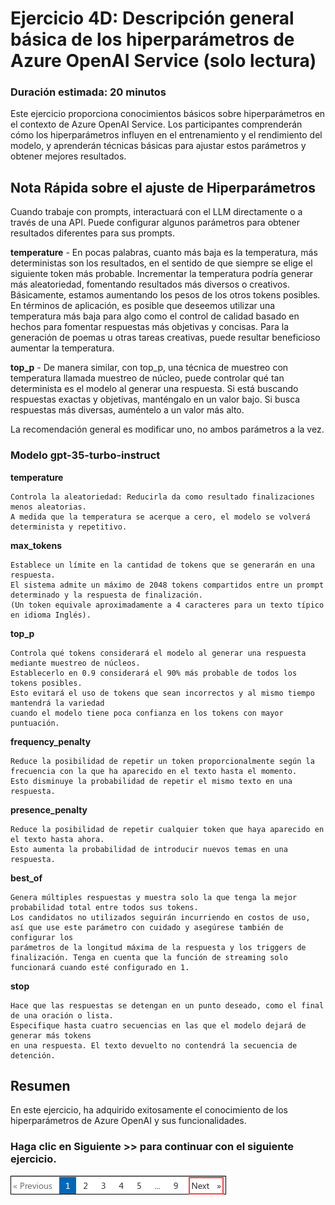 # Ejercicio 4D: Descripción general básica de los hiperparámetros de Azure OpenAI Service (solo lectura)

### Duración estimada: 20 minutos

Este ejercicio proporciona conocimientos básicos sobre hiperparámetros en el contexto de Azure OpenAI Service. Los participantes comprenderán cómo los hiperparámetros influyen en el entrenamiento y el rendimiento del modelo, y aprenderán técnicas básicas para ajustar estos parámetros y obtener mejores resultados.

## Nota Rápida sobre el ajuste de Hiperparámetros

Cuando trabaje con prompts, interactuará con el LLM directamente o a través de una API. Puede configurar algunos parámetros para obtener resultados diferentes para sus prompts.

**temperature** - En pocas palabras, cuanto más baja es la temperatura, más deterministas son los resultados, en el sentido de que siempre se elige el siguiente token más probable. Incrementar la temperatura podría generar más aleatoriedad, fomentando resultados más diversos o creativos. Básicamente, estamos aumentando los pesos de los otros tokens posibles. En términos de aplicación, es posible que deseemos utilizar una temperatura más baja para algo como el control de calidad basado en hechos para fomentar respuestas más objetivas y concisas. Para la generación de poemas u otras tareas creativas, puede resultar beneficioso aumentar la temperatura.

**top_p** - De manera similar, con top_p, una técnica de muestreo con temperatura llamada muestreo de núcleo, puede controlar qué tan determinista es el modelo al generar una respuesta. Si está buscando respuestas exactas y objetivas, manténgalo en un valor bajo. Si busca respuestas más diversas, auméntelo a un valor más alto.

La recomendación general es modificar uno, no ambos parámetros a la vez.

### Modelo gpt-35-turbo-instruct

**temperature**
```
Controla la aleatoriedad: Reducirla da como resultado finalizaciones menos aleatorias.
A medida que la temperatura se acerque a cero, el modelo se volverá determinista y repetitivo.
```

**max_tokens**
```
Establece un límite en la cantidad de tokens que se generarán en una respuesta.
El sistema admite un máximo de 2048 tokens compartidos entre un prompt determinado y la respuesta de finalización.
(Un token equivale aproximadamente a 4 caracteres para un texto típico en idioma Inglés).
```

**top_p**
```
Controla qué tokens considerará el modelo al generar una respuesta mediante muestreo de núcleos.
Establecerlo en 0.9 considerará el 90% más probable de todos los tokens posibles.
Esto evitará el uso de tokens que sean incorrectos y al mismo tiempo mantendrá la variedad 
cuando el modelo tiene poca confianza en los tokens con mayor puntuación.
```

**frequency_penalty**
```
Reduce la posibilidad de repetir un token proporcionalmente según la frecuencia con la que ha aparecido en el texto hasta el momento.
Esto disminuye la probabilidad de repetir el mismo texto en una respuesta.
```

**presence_penalty**
```
Reduce la posibilidad de repetir cualquier token que haya aparecido en el texto hasta ahora.
Esto aumenta la probabilidad de introducir nuevos temas en una respuesta.
```

**best_of**
```
Genera múltiples respuestas y muestra solo la que tenga la mejor probabilidad total entre todos sus tokens.
Los candidatos no utilizados seguirán incurriendo en costos de uso, así que use este parámetro con cuidado y asegúrese también de configurar los
parámetros de la longitud máxima de la respuesta y los triggers de finalización. Tenga en cuenta que la función de streaming solo funcionará cuando esté configurado en 1.
```

**stop**
```
Hace que las respuestas se detengan en un punto deseado, como el final de una oración o lista.
Especifique hasta cuatro secuencias en las que el modelo dejará de generar más tokens
en una respuesta. El texto devuelto no contendrá la secuencia de detención.
```


## Resumen

En este ejercicio, ha adquirido exitosamente el conocimiento de los hiperparámetros de Azure OpenAI y sus funcionalidades.

### Haga clic en Siguiente >> para continuar con el siguiente ejercicio.

 ![](../natural_language_query/images/next-page.png)